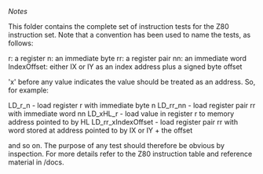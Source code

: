 *Notes*

This folder contains the complete set of instruction tests for the Z80 instruction set. Note that a convention has been used to name the tests, as follows:

r: a register
n: an immediate byte
rr: a register pair
nn: an immediate word
IndexOffset: either IX or IY as an index address plus a signed byte offset

'x' before any value indicates the value should be treated as an address. So, for example:

LD_r_n - load register r with immediate byte n
LD_rr_nn - load register pair rr with immediate word nn
LD_xHL_r - load value in register r to memory address pointed to by HL
LD_rr_xIndexOffset - load register pair rr with word stored at address pointed to by IX or IY + the offset

and so on. The purpose of any test should therefore be obvious by inspection. For more details refer to the Z80 instruction table and reference material in /docs.
